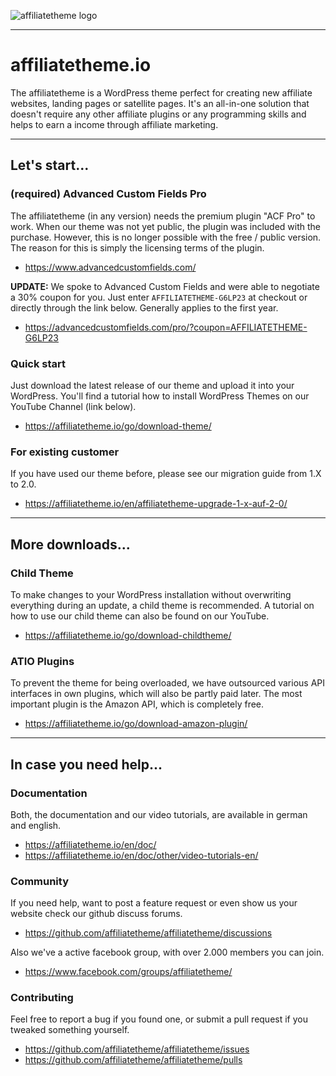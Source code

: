 
![affiliatetheme logo](https://affiliatetheme.io/wp-content/uploads/logo.png)

---

# affiliatetheme.io

The affiliatetheme is a WordPress theme perfect for creating new affiliate websites, landing pages or satellite pages. It's an all-in-one solution that doesn't require any other affiliate plugins or any programming skills and helps to earn a income through affiliate marketing.

---

## Let's start...

### (required) Advanced Custom Fields Pro

The affiliatetheme (in any version) needs the premium plugin "ACF Pro" to work. When our theme was not yet public, the plugin was included with the purchase. However, this is no longer possible with the free / public version. The reason for this is simply the licensing terms of the plugin.

- https://www.advancedcustomfields.com/

**UPDATE:** We spoke to Advanced Custom Fields and were able to negotiate a 30% coupon for you. Just enter `AFFILIATETHEME-G6LP23` at checkout or directly through the link below. Generally applies to the first year.

- https://advancedcustomfields.com/pro/?coupon=AFFILIATETHEME-G6LP23

### Quick start

Just download the latest release of our theme and upload it into your WordPress. You'll find a tutorial how to install WordPress Themes on our YouTube Channel (link below).

- https://affiliatetheme.io/go/download-theme/

### For existing customer

If you have used our theme before, please see our migration guide from 1.X to 2.0.

- https://affiliatetheme.io/en/affiliatetheme-upgrade-1-x-auf-2-0/

---

## More downloads...

### Child Theme

To make changes to your WordPress installation without overwriting everything during an update, a child theme is recommended. A tutorial on how to use our child theme can also be found on our YouTube.

- https://affiliatetheme.io/go/download-childtheme/

### ATIO Plugins

To prevent the theme for being overloaded, we have outsourced various API interfaces in own plugins, which will also be partly paid later. The most important plugin is the Amazon API, which is completely free.

- https://affiliatetheme.io/go/download-amazon-plugin/

---

## In case you need help...

### Documentation

Both, the documentation and our video tutorials, are available in german and english.

- https://affiliatetheme.io/en/doc/
- https://affiliatetheme.io/en/doc/other/video-tutorials-en/

### Community

If you need help, want to post a feature request or even show us your website check our github discuss forums.

- https://github.com/affiliatetheme/affiliatetheme/discussions

Also we've a active facebook group, with over 2.000 members you can join.

- https://www.facebook.com/groups/affiliatetheme/

### Contributing

Feel free to report a bug if you found one, or submit a pull request if you tweaked something yourself.

- https://github.com/affiliatetheme/affiliatetheme/issues
- https://github.com/affiliatetheme/affiliatetheme/pulls

